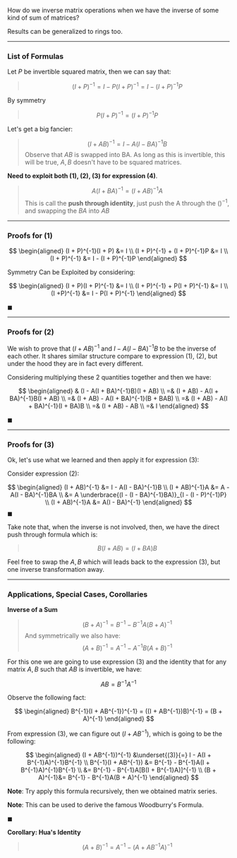 How do we inverse matrix operations when we have the inverse of some kind of sum of matrices? 

Results can be generalized to rings too. 

---
### **List of Formulas**

Let $P$ be invertible squared matrix, then we can say that: 

> $$
> (I + P)^{-1} = I- P(I+ P)^{-1} = I - (I + P)^{-1}P \tag{1}
> $$

By symmetry

> $$
> P(I + P)^{-1} = (I + P)^{-1}P \tag{2}
> $$

Let's get a big fancier: 

> $$
> (I + AB)^{-1} = I - A(I - BA)^{-1}B \tag{3}
> $$
> Observe that $AB$ is swapped into BA. As long as this is invertible, this will be true, $A, B$ doesn't have to be squared matrices. 

**Need to exploit both (1), (2), (3) for expression (4)**. 

> $$
> A(I + BA)^{-1}  = (I + AB)^{-1}A \tag{4}
> $$
> This is call the **push through identity**, just push the A through the $()^{-1}$, and swapping the $BA$ into $AB$
---
### **Proofs for (1)**

$$
\begin{aligned}
    (I + P)^{-1}(I + P) &= I
    \\
    (I + P)^{-1} + (I + P)^{-1}P &= I
    \\
    (I + P)^{-1} &= I - (I + P)^{-1}P 
\end{aligned}
$$

Symmetry Can be Exploited by considering: 

$$
\begin{aligned}
    (I + P)(I + P)^{-1} &= I
    \\
    (I + P)^{-1} + P(I + P)^{-1} &= I
    \\
    (I +P)^{-1} &= I - P(I + P)^{-1}
\end{aligned}
$$

$\blacksquare$


---
### **Proofs for (2)**

We wish to prove that $(I + AB)^{-1}$ and $I - A(I - BA)^{-1}B$ to be the inverse of each other. It shares similar structure compare to expression (1), (2), but under the hood they are in fact every different. 

Considering multiplying these 2 quantities together and then we have: 

$$
\begin{aligned}
    & (I - A(I + BA)^{-1}B)(I + AB) 
    \\
    =& 
    (I + AB) - A(I + BA)^{-1}B(I + AB) 
    \\
    =&
    (I + AB) - A(I + BA)^{-1}(B + BAB)
    \\
    =&
    (I + AB) - A(I + BA)^{-1}(I + BA)B
    \\
    =&
    (I + AB) - AB
    \\
    =&
    I
\end{aligned}
$$

$\blacksquare$

---
### **Proofs for (3)**

Ok, let's use what we learned and then apply it for expression (3): 

Consider expression (2): 

$$
\begin{aligned}
    (I + AB)^{-1} &= I - A(I - BA)^{-1}B
    \\
    (I + AB)^{-1}A &= A - A(I - BA)^{-1}BA
    \\
    &= A \underbrace{(I - (I - BA)^{-1}BA)}_{I - (I - P)^{-1}P}
    \\
    (I + AB)^{-1}A &= A(I - BA)^{-1}
\end{aligned}
$$
$\blacksquare$


Take note that, when the inverse is not involved, then, we have the direct push through formula which is: 

> $$
> B(I + AB) = (I + BA)B
> $$

Feel free to swap the $A,B$ which will leads back to the expression (3), but one inverse transformation away. 

---
### **Applications, Special Cases, Corollaries**

**Inverse of a Sum**

> $$
>   (B + A)^{-1} = B^{-1} - B^{-1}A(B + A)^{-1}
> $$
> And symmetrically we also have: 
> $$
> (A + B)^{-1} = A^{-1} - A^{-1}B(A + B)^{-1}
> $$

For this one we are going to use expression (3) and the identity that for any matrix $A,B$ such that $AB$ is invertible, we have: 

$$
AB = B^{-1}A^{-1}
$$

Observe the following fact: 

$$
\begin{aligned}
    B^{-1}(I + AB^{-1})^{-1} = ((I + AB^{-1})B)^{-1} = (B + A)^{-1}
\end{aligned}
$$

From expression (3), we can figure out $(I + AB^{-1})$, which is going to be the following: 

$$
\begin{aligned}
    (I + AB^{-1})^{-1} &\underset{(3)}{=} I - A(I + B^{-1}A)^{-1}B^{-1}    
    \\
    B^{-1}(I + AB^{-1}) &= 
    B^{-1} - B^{-1}A(I + B^{-1}A)^{-1}B^{-1}
    \\
    &= B^{-1} - B^{-1}A[B(I + B^{-1}A)]^{-1}
    \\
    (B + A)^{-1}&= B^{-1} - B^{-1}A(B + A)^{-1}
\end{aligned}
$$

**Note**: Try apply this formula recursively, then we obtained matrix series. 

**Note**: This can be used to derive the famous Woodburry's Formula. 


$\blacksquare$

**Corollary: Hua's Identity**

> $$
> (A + B)^{-1} = A^{-1} - (A + AB^{-1}A)^{-1}
> $$



